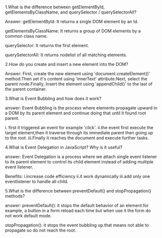 1.What is the difference between getElementById, getElementsByClassName, and querySelector / querySelectorAll?

 Answer:
 getElementById: It returns a single DOM element by an Id.

 getElementsByClassName: It returns a group of DOM elements by a common class name.

 querySelector: It returns the first element.
 
 querySelectorAll: It returns nodelist of all matching elements.

2.How do you create and insert a new element into the DOM?

 Answer:
 First, create the new element using 'document.createElement()' method.Then set it's content using 'innerText' attribute.Next, select the parent node.Finally, Insert the element using 'appendChild()' to the last of the parent container.

 3.What is Event Bubbling and how does it work?
  
  answer:
  Event Bubbling is the process where elements propagate upward in a DOM by its parent element and continue doing that until it found root parent.

  i. first it triggered an event for example 'click'.
  ii.the event first execute the target element,then it traverse through its immediate parent then going up to the root.
  iii.Finally it reaches the document and execute further tasks.
  
  4.What is Event Delegation in JavaScript? Why is it useful?
   
   answer: Event Delegation is a process where we attach single event listener to its parent element to control its child element instead of adding multiple event listener.

   Benefits:
   i.increase code efficiency
   ii.it work dynamically
   iii.add only one eventlistener to handle all child.

5.What is the difference between preventDefault() and stopPropagation() methods?
 
 answer:
 preventDefault(): it stops the default behavior of an element.for example, a button in a form reload each time but when use it the form do not work default mode.

 stopPropagation(): it stops the event bubbling up.that means not able to propagate so do not reach the root.

 
